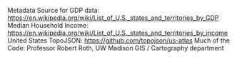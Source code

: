 Metadata
Source for GDP data: https://en.wikipedia.org/wiki/List_of_U.S._states_and_territories_by_GDP
Median Household Income: https://en.wikipedia.org/wiki/List_of_U.S._states_and_territories_by_income
United States TopoJSON: https://github.com/topojson/us-atlas
Much of the Code: Professor Robert Roth, UW Madison GIS / Cartography department
